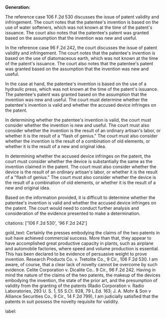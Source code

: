 **Generation:**



The reference case 106 F.2d 530 discusses the issue of patent validity and infringement. The court notes that the patentee's invention is based on the use of water softeners, which was not known at the time of the patent's issuance. The court also notes that the patentee's patent was granted based on the assumption that the invention was new and useful.

In the reference case 96 F.2d 242, the court discusses the issue of patent validity and infringement. The court notes that the patentee's invention is based on the use of diatomaceous earth, which was not known at the time of the patent's issuance. The court also notes that the patentee's patent was granted based on the assumption that the invention was new and useful.

In the case at hand, the patentee's invention is based on the use of a hydraulic press, which was not known at the time of the patent's issuance. The patentee's patent was granted based on the assumption that the invention was new and useful. The court must determine whether the patentee's invention is valid and whether the accused device infringes on the patent.

In determining whether the patentee's invention is valid, the court must consider whether the invention is new and useful. The court must also consider whether the invention is the result of an ordinary artisan's labor, or whether it is the result of a "flash of genius." The court must also consider whether the invention is the result of a combination of old elements, or whether it is the result of a new and original idea.

In determining whether the accused device infringes on the patent, the court must consider whether the device is substantially the same as the invention claimed in the patent. The court must also consider whether the device is the result of an ordinary artisan's labor, or whether it is the result of a "flash of genius." The court must also consider whether the device is the result of a combination of old elements, or whether it is the result of a new and original idea.

Based on the information provided, it is difficult to determine whether the patentee's invention is valid and whether the accused device infringes on the patent. The court would need to conduct further analysis and consideration of the evidence presented to make a determination.



citations: ['106 F.2d 530', '96 F.2d 242']

gold_text: Certainly the presses embodying the claims of the two patents in suit have achieved commercial success. More than that, they appear to have accomplished great productive capacity in plants, such as airplane and automobile factories, where speed and volume production is essential. This has been declared to be evidence of persuasive weight to prove invention. Research Products Co. v. Tretolite Co., 9 Cir., 106 F.2d 530. I am aware, of course, that a clear lack of novelty cannot be overcome by such evidence. Celite Corporation v. Dicalite Co.. 9 Cir., 96 F.2d 242. Having in mind the nature of the claims of the two patents, the makeup of the devices embodying the invention, the state of the prior art, and the presumption of validity from the granting of the patents (Radio Corporation v. Radio Laboratories, 293 U. S. 1, 55 S.Ct. 928, 79 L.Ed. 163; J. A. Mohr & Son v Alliance Securities Co., 9 Cir., 14 F.2d 799), I am judicially satisfied that the patents in suit possess the novelty requisite for validity.

label: 